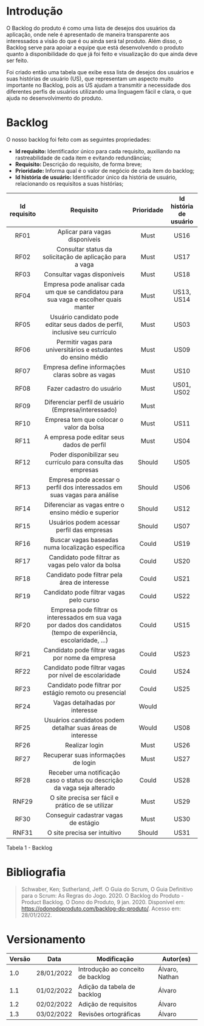 # Introdução

O Backlog do produto é como uma lista de desejos dos usuários da aplicação, onde nele é apresentado
de maneira transparente aos interessados a visão do que é ou ainda será tal produto. Além disso, o
Backlog serve para apoiar a equipe que está desenvolvendo o produto quanto à disponibilidade do que já
foi feito e visualização do que ainda deve ser feito.


Foi criado então uma tabela que exibe essa lista de desejos dos usuários e suas
histórias de usuário (US), que representam um aspecto muito importante no Backlog, pois as US ajudam
a transmitir a necessidade dos diferentes perfis de usuários utilizando uma linguagem fácil e clara,
o que ajuda no desenvolvimento do produto.


# Backlog

O nosso backlog foi feito com as seguintes propriedades:


- <b>Id requisito: </b>Identificador único para cada requisito, auxiliando na rastreabilidade de cada item e evitando redundâncias;
- <b>Requisito: </b>Descrição do requisito, de forma breve;
- <b>Prioridade: </b>Informa qual é o valor de negócio de cada item do backlog;
- <b>Id história de usuário: </b>Identificador único da história de usuário, relacionando os requisitos a suas histórias;


| Id requisito | Requisito | Prioridade | Id história de usuário |
|:--:|:--:|:--:|:--:|
| RF01 | Aplicar para vagas disponíveis | Must | US16 |
| RF02 | Consultar status da solicitação de aplicação para a vaga | Must | US17 |
| RF03 | Consultar vagas disponíveis | Must | US18 |
| RF04 | Empresa pode analisar cada um que se candidatou para sua vaga e escolher quais manter | Must | US13, US14 |
| RF05 | Usuário candidato pode editar seus dados de perfil, inclusive seu currículo | Must | US03 |
| RF06 | Permitir vagas para universitários e estudantes do ensino médio | Must | US09 |
| RF07 | Empresa define informações claras sobre as vagas | Must | US10 |
| RF08 | Fazer cadastro do usuário | Must | US01, US02 |
| RF09 | Diferenciar perfil de usuário (Empresa/interessado) | Must |  |
| RF10 | Empresa tem que colocar o valor da bolsa | Must | US11 |
| RF11 | A empresa pode editar seus dados de perfil | Must | US04 |
| RF12 | Poder disponibilizar seu currículo para consulta das empresas | Should | US05 |
| RF13 | Empresa pode acessar o perfil dos interessados em suas vagas para análise | Should | US06 |
| RF14 | Diferenciar as vagas entre o ensino médio e superior | Should | US12 |
| RF15 | Usuários podem acessar perfil das empresas | Should | US07 |
| RF16 | Buscar vagas baseadas numa localização específica | Could | US19 |
| RF17 | Candidato pode filtrar as vagas pelo valor da bolsa | Could | US20 |
| RF18 | Candidato pode filtrar pela área de interesse | Could | US21 |
| RF19 | Candidato pode filtrar vagas pelo curso | Could | US22 |
| RF20 | Empresa pode filtrar os interessados em sua vaga por dados dos candidatos (tempo de experiência, escolaridade, ...) | Could | US15 |
| RF21 | Candidato pode filtrar vagas por nome da empresa | Could | US23 |
| RF22 | Candidato pode filtrar vagas por nível de escolaridade | Could | US24 |
| RF23 | Candidato pode filtrar por estágio remoto ou presencial | Could | US25 |
| RF24 | Vagas detalhadas por interesse | Would |  |
| RF25 | Usuários candidatos podem detalhar suas áreas de interesse | Would | US08 |
| RF26 | Realizar login | Must | US26 |
| RF27 | Recuperar suas informações de login | Must | US27 |
| RF28 | Receber uma notificação caso o status ou descrição da vaga seja alterado | Could | US28 |
| RNF29 | O site precisa ser fácil e prático de se utilizar | Must | US29 |
| RF30 | Conseguir cadastrar vagas de estágio | Must | US30 |
| RNF31 | O site precisa ser intuitivo | Should | US31 |


<figcaption>Tabela 1 - Backlog</figcaption>

# Bibliografia
> Schwaber, Ken; Sutherland, Jeff. O Guia do Scrum, O Guia Definitivo para o Scrum: As Regras do Jogo. 2020.
> O Backlog do Produto - Product Backlog. O Dono do Produto, 9 jan. 2020. Disponível em: <https://odonodoproduto.com/backlog-do-produto/>. Acesso em: 28/01/2022.
# Versionamento

Versão | Data | Modificação | Autor(es) |
|--|--|--|--|
| 1.0 | 28/01/2022 | Introdução ao conceito de backlog | Álvaro, Nathan |
| 1.1 | 01/02/2022 | Adição da tabela de backlog | Álvaro |
| 1.2 | 02/02/2022 | Adição de requisitos | Álvaro |
| 1.3 | 03/02/2022 | Revisões ortográficas | Álvaro |